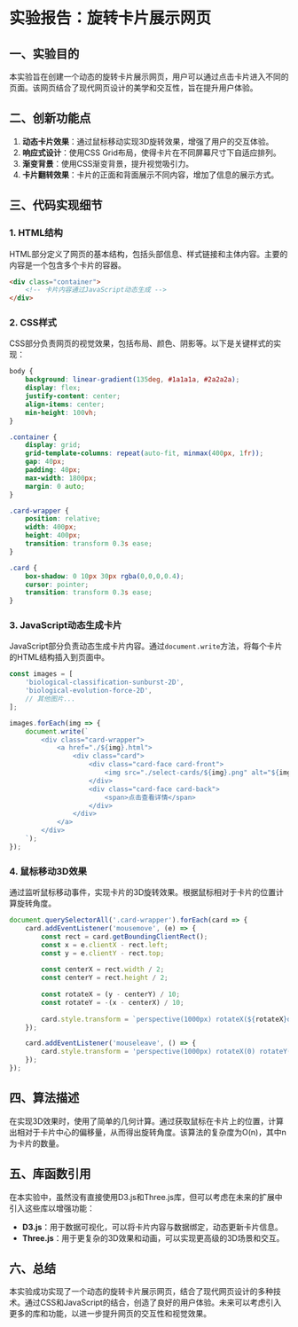 # 实验报告：旋转卡片展示网页

## 一、实验目的

本实验旨在创建一个动态的旋转卡片展示网页，用户可以通过点击卡片进入不同的页面。该网页结合了现代网页设计的美学和交互性，旨在提升用户体验。

## 二、创新功能点

1. **动态卡片效果**：通过鼠标移动实现3D旋转效果，增强了用户的交互体验。
2. **响应式设计**：使用CSS Grid布局，使得卡片在不同屏幕尺寸下自适应排列。
3. **渐变背景**：使用CSS渐变背景，提升视觉吸引力。
4. **卡片翻转效果**：卡片的正面和背面展示不同内容，增加了信息的展示方式。

## 三、代码实现细节

### 1. HTML结构

HTML部分定义了网页的基本结构，包括头部信息、样式链接和主体内容。主要的内容是一个包含多个卡片的容器。

```html
<div class="container">
    <!-- 卡片内容通过JavaScript动态生成 -->
</div>
```

### 2. CSS样式

CSS部分负责网页的视觉效果，包括布局、颜色、阴影等。以下是关键样式的实现：

```css
body {
    background: linear-gradient(135deg, #1a1a1a, #2a2a2a);
    display: flex;
    justify-content: center;
    align-items: center;
    min-height: 100vh;
}

.container {
    display: grid;
    grid-template-columns: repeat(auto-fit, minmax(400px, 1fr));
    gap: 40px;
    padding: 40px;
    max-width: 1800px;
    margin: 0 auto;
}

.card-wrapper {
    position: relative;
    width: 400px;
    height: 400px;
    transition: transform 0.3s ease;
}

.card {
    box-shadow: 0 10px 30px rgba(0,0,0,0.4);
    cursor: pointer;
    transition: transform 0.3s ease;
}
```

### 3. JavaScript动态生成卡片

JavaScript部分负责动态生成卡片内容。通过`document.write`方法，将每个卡片的HTML结构插入到页面中。

```javascript
const images = [
    'biological-classification-sunburst-2D',
    'biological-evolution-force-2D',
    // 其他图片...
];

images.forEach(img => {
    document.write(`
        <div class="card-wrapper">
            <a href="./${img}.html">
                <div class="card">
                    <div class="card-face card-front">
                        <img src="./select-cards/${img}.png" alt="${img}">
                    </div>
                    <div class="card-face card-back">
                        <span>点击查看详情</span>
                    </div>
                </div>
            </a>
        </div>
    `);
});
```

### 4. 鼠标移动3D效果

通过监听鼠标移动事件，实现卡片的3D旋转效果。根据鼠标相对于卡片的位置计算旋转角度。

```javascript
document.querySelectorAll('.card-wrapper').forEach(card => {
    card.addEventListener('mousemove', (e) => {
        const rect = card.getBoundingClientRect();
        const x = e.clientX - rect.left;
        const y = e.clientY - rect.top;
        
        const centerX = rect.width / 2;
        const centerY = rect.height / 2;
        
        const rotateX = (y - centerY) / 10;
        const rotateY = -(x - centerX) / 10;
        
        card.style.transform = `perspective(1000px) rotateX(${rotateX}deg) rotateY(${rotateY}deg)`;
    });

    card.addEventListener('mouseleave', () => {
        card.style.transform = 'perspective(1000px) rotateX(0) rotateY(0)';
    });
});
```

## 四、算法描述

在实现3D效果时，使用了简单的几何计算。通过获取鼠标在卡片上的位置，计算出相对于卡片中心的偏移量，从而得出旋转角度。该算法的复杂度为O(n)，其中n为卡片的数量。

## 五、库函数引用

在本实验中，虽然没有直接使用D3.js和Three.js库，但可以考虑在未来的扩展中引入这些库以增强功能：

- **D3.js**：用于数据可视化，可以将卡片内容与数据绑定，动态更新卡片信息。
- **Three.js**：用于更复杂的3D效果和动画，可以实现更高级的3D场景和交互。

## 六、总结

本实验成功实现了一个动态的旋转卡片展示网页，结合了现代网页设计的多种技术。通过CSS和JavaScript的结合，创造了良好的用户体验。未来可以考虑引入更多的库和功能，以进一步提升网页的交互性和视觉效果。
